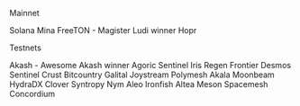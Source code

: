 <logo>
  
  Mainnet
  
  Solana
  Mina
  FreeTON - Magister Ludi winner
  Hopr
  
  Testnets
  
  Akash - Awesome Akash winner
  Agoric
  Sentinel
  Iris
  Regen
  Frontier
  Desmos
  Sentinel
  Crust
  Bitcountry
  Galital
  Joystream
  Polymesh
  Akala
  Moonbeam
  HydraDX
  Clover
  Syntropy
  Nym
  Aleo
  Ironfish
  Altea
  Meson
  Spacemesh
  Concordium
  
  
  
  
  
